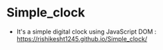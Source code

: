 # Simple_clock
* It's a simple digital clock using JavaScript DOM : https://rishikesht1245.github.io/Simple_clock/ 
